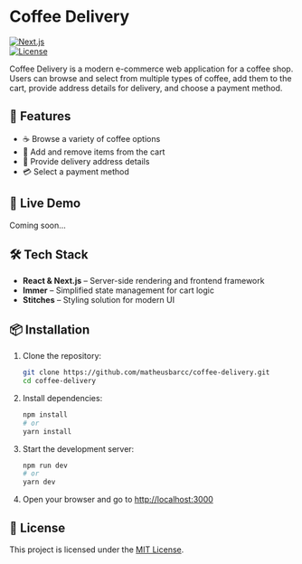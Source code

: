 # Coffee Delivery

[![Next.js](https://img.shields.io/badge/Next.js-000?logo=nextdotjs&logoColor=white)](https://nextjs.org/)  
[![License](https://img.shields.io/badge/License-MIT-green.svg)](LICENSE)

Coffee Delivery is a modern e-commerce web application for a coffee shop. Users can browse and select from multiple types of coffee, add them to the cart, provide address details for delivery, and choose a payment method.

## 🚀 Features

- ☕ Browse a variety of coffee options  
- 🛒 Add and remove items from the cart  
- 📍 Provide delivery address details 
- 💳 Select a payment method  

## 🔗 Live Demo

Coming soon...

## 🛠️ Tech Stack

- **React & Next.js** – Server-side rendering and frontend framework  
- **Immer** – Simplified state management for cart logic  
- **Stitches** – Styling solution for modern UI  

## 📦 Installation

1. Clone the repository:
   ```sh
   git clone https://github.com/matheusbarcc/coffee-delivery.git
   cd coffee-delivery
   ```

2. Install dependencies:
   ```sh
   npm install
   # or
   yarn install
   ```

3. Start the development server:
   ```sh
   npm run dev
   # or
   yarn dev
   ```

4. Open your browser and go to [http://localhost:3000](http://localhost:3000)

## 📄 License

This project is licensed under the [MIT License](LICENSE).

